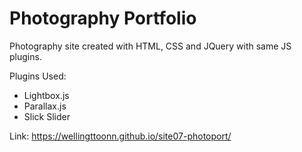 # Photography Portfolio
Photography site created with HTML, CSS and JQuery with same JS plugins.

Plugins Used:
 - Lightbox.js
 - Parallax.js
 - Slick Slider

Link: https://wellingttoonn.github.io/site07-photoport/
